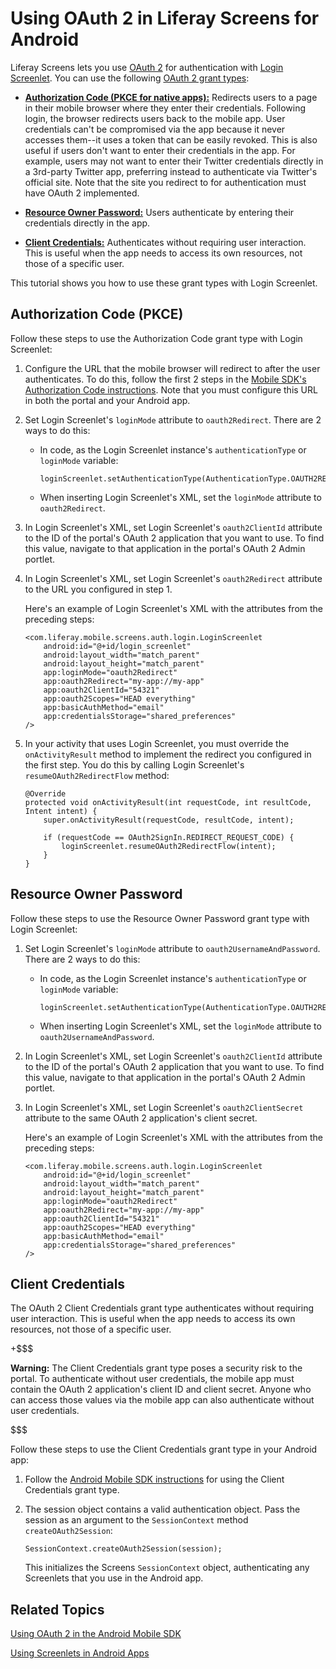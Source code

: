 # Using OAuth 2 in Liferay Screens for Android [](id=using-oauth-2-in-liferay-screens-for-android)

Liferay Screens lets you use 
[OAuth 2](https://oauth.net/2/) 
for authentication with 
[Login Screenlet](/develop/reference/-/knowledge_base/7-0/loginscreenlet-for-android). 
You can use the following 
[OAuth 2 grant types](https://oauth.net/2/grant-types/): 

-   [**Authorization Code (PKCE for native apps):**](https://oauth.net/2/grant-types/authorization-code/) 
    Redirects users to a page in their mobile browser where they enter their 
    credentials. Following login, the browser redirects users back to the mobile 
    app. User credentials can't be compromised via the app because it never 
    accesses them--it uses a token that can be easily revoked. This is also 
    useful if users don't want to enter their credentials in the app. For 
    example, users may not want to enter their Twitter credentials directly in a 
    3rd-party Twitter app, preferring instead to authenticate via Twitter's 
    official site. Note that the site you redirect to for authentication must 
    have OAuth 2 implemented. 

-   [**Resource Owner Password:**](https://oauth.net/2/grant-types/password/) 
    Users authenticate by entering their credentials directly in the app. 

-   [**Client Credentials:**](https://oauth.net/2/grant-types/client-credentials/)
    Authenticates without requiring user interaction. This is useful when the 
    app needs to access its own resources, not those of a specific user. 

This tutorial shows you how to use these grant types with Login Screenlet. 

## Authorization Code (PKCE) [](id=authorization-code-pkce)

Follow these steps to use the Authorization Code grant type with Login 
Screenlet: 

1.  Configure the URL that the mobile browser will redirect to after the user 
    authenticates. To do this, follow the first 2 steps in the 
    [Mobile SDK's Authorization Code instructions](/develop/tutorials/-/knowledge_base/7-0/using-oauth-2-in-the-android-mobile-sdk#authorization-code-pkce). 
    Note that you must configure this URL in both the portal and your Android 
    app. 

2.  Set Login Screenlet's `loginMode` attribute to `oauth2Redirect`. There are 2 
    ways to do this: 

    -   In code, as the Login Screenlet instance's `authenticationType` or 
        `loginMode` variable:
        <!-- Add example of loginMode? I can't find it in LoginScreenlet. -->

			loginScreenlet.setAuthenticationType(AuthenticationType.OAUTH2REDIRECT); 

    -   When inserting Login Screenlet's XML, set the `loginMode` attribute to 
        `oauth2Redirect`. 

3.  In Login Screenlet's XML, set Login Screenlet's `oauth2ClientId` attribute 
    to the ID of the portal's OAuth 2 application that you want to use. To find 
    this value, navigate to that application in the portal's OAuth 2 Admin 
    portlet. 

4.  In Login Screenlet's XML, set Login Screenlet's `oauth2Redirect` attribute 
    to the URL you configured in step 1. 

    Here's an example of Login Screenlet's XML with the attributes from the 
    preceding steps:
    <!-- What is the oauth2Scopes attribute? -->

        <com.liferay.mobile.screens.auth.login.LoginScreenlet
            android:id="@+id/login_screenlet"
            android:layout_width="match_parent"
            android:layout_height="match_parent"
            app:loginMode="oauth2Redirect"
            app:oauth2Redirect="my-app://my-app"
            app:oauth2ClientId="54321"
            app:oauth2Scopes="HEAD everything"
            app:basicAuthMethod="email"
            app:credentialsStorage="shared_preferences"
        />

5.  In your activity that uses Login Screenlet, you must override the 
    `onActivityResult` method to implement the redirect you configured in the 
    first step. You do this by calling Login Screenlet's 
    `resumeOAuth2RedirectFlow` method: 

        @Override
        protected void onActivityResult(int requestCode, int resultCode, Intent intent) {
            super.onActivityResult(requestCode, resultCode, intent);

            if (requestCode == OAuth2SignIn.REDIRECT_REQUEST_CODE) {
                loginScreenlet.resumeOAuth2RedirectFlow(intent);
            }
        }

## Resource Owner Password [](id=resource-owner-password)

Follow these steps to use the Resource Owner Password grant type with Login 
Screenlet: 
<!-- 
The examples (and some of the text) in this section were copied unchanged from 
the previous example. 
-->

1.  Set Login Screenlet's `loginMode` attribute to `oauth2UsernameAndPassword`. 
    There are 2 ways to do this: 

    -   In code, as the Login Screenlet instance's `authenticationType` or 
        `loginMode` variable:
        <!-- Add example of loginMode? I can't find it in LoginScreenlet. -->

            loginScreenlet.setAuthenticationType(AuthenticationType.OAUTH2REDIRECT);

    -   When inserting Login Screenlet's XML, set the `loginMode` attribute to 
        `oauth2UsernameAndPassword`.

2.  In Login Screenlet's XML, set Login Screenlet's `oauth2ClientId` attribute 
    to the ID of the portal's OAuth 2 application that you want to use. To find 
    this value, navigate to that application in the portal's OAuth 2 Admin 
    portlet. 

3.  In Login Screenlet's XML, set Login Screenlet's `oauth2ClientSecret` 
    attribute to the same OAuth 2 application's client secret. 

    Here's an example of Login Screenlet's XML with the attributes from the 
    preceding steps: 

        <com.liferay.mobile.screens.auth.login.LoginScreenlet
            android:id="@+id/login_screenlet"
            android:layout_width="match_parent"
            android:layout_height="match_parent"
            app:loginMode="oauth2Redirect"
            app:oauth2Redirect="my-app://my-app"
            app:oauth2ClientId="54321"
            app:oauth2Scopes="HEAD everything"
            app:basicAuthMethod="email"
            app:credentialsStorage="shared_preferences"
        />

## Client Credentials [](id=client-credentials)

The OAuth 2 Client Credentials grant type authenticates without requiring user 
interaction. This is useful when the app needs to access its own resources, not 
those of a specific user. 

+$$$

**Warning:** The Client Credentials grant type poses a security risk to the 
portal. To authenticate without user credentials, the mobile app must contain 
the OAuth 2 application's client ID and client secret. Anyone who can access 
those values via the mobile app can also authenticate without user credentials. 

$$$

Follow these steps to use the Client Credentials grant type in your Android app: 

1.  Follow the 
    [Android Mobile SDK instructions](/develop/tutorials/-/knowledge_base/7-0/using-oauth-2-in-the-android-mobile-sdk#client-credentials) 
    for using the Client Credentials grant type. 

2.  The session object contains a valid authentication object. Pass the session 
    as an argument to the `SessionContext` method `createOAuth2Session`: 

        SessionContext.createOAuth2Session(session);

    This initializes the Screens `SessionContext` object, authenticating any 
    Screenlets that you use in the Android app. 

## Related Topics [](id=related-topics)

[Using OAuth 2 in the Android Mobile SDK](/develop/tutorials/-/knowledge_base/7-0/using-oauth-2-in-the-android-mobile-sdk)

[Using Screenlets in Android Apps](/develop/tutorials/-/knowledge_base/7-0/using-screenlets-in-android-apps)
